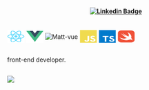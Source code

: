 <h4 align="center">

[![Linkedin Badge](https://img.shields.io/badge/-Linkedin-blue?style=for-the-badge&logo=Linkedin&logoColor=white&link=https://github.com/MatheusFerreiraZx)](https://www.linkedin.com/in/matheuszx/)

</h4>
<div style="display: inline_block"><br>
   <img align="center" alt="Matt-React" height="30" width="40" src="https://raw.githubusercontent.com/devicons/devicon/master/icons/react/react-original.svg">
   <img align="center" alt="Matt-vue" height="30" width="40" src="https://raw.githubusercontent.com/devicons/devicon/master/icons/vuejs/vuejs-original.svg">
     <img align="center" alt="Matt-vue" height="30" width="40" src="https://raw.githubusercontent.com/devicons/devicon/master/icons/next/next-original.svg">
    <img align="center" alt="Matt-Js" height="30" width="40" src="https://raw.githubusercontent.com/devicons/devicon/master/icons/javascript/javascript-plain.svg">
  <img align="center" alt="Matt-Ts" height="30" width="40" src="https://raw.githubusercontent.com/devicons/devicon/master/icons/typescript/typescript-plain.svg">
     <img align="center" alt="Matt-swift" height="30" width="40" src="https://raw.githubusercontent.com/devicons/devicon/master/icons/swift/swift-original.svg">
</div>
 
  ##

front-end developer.

 ##

 ![](http://github-profile-summary-cards.vercel.app/api/cards/stats?username=MatheusFerreiraZx&theme=dracula) 
